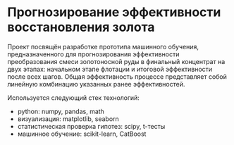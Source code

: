# Прогнозирование эффективности восстановления золота 

Проект посвящён разработке прототипа машинного обучения, предназначенного для прогнозирования эффективности преобразования смеси золотоносной руды в финальный концентрат на двух этапах: начальном этапе флотации и итоговой эффективности после всех шагов. Общая эффективность процессе представляет собой линейную комбинацию указанных ранее эффективностей.

Используется следующий стек технологий:
- python: numpy, pandas, math
- визуализация: matplotlib, seaborn
- статистическая проверка гипотез: scipy, t-тесты
- машинное обучение: scikit-learn, CatBoost

